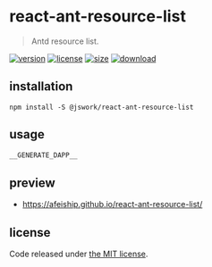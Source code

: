 # react-ant-resource-list
> Antd resource list.

[![version][version-image]][version-url]
[![license][license-image]][license-url]
[![size][size-image]][size-url]
[![download][download-image]][download-url]

## installation
```shell
npm install -S @jswork/react-ant-resource-list
```

## usage
  ```js
__GENERATE_DAPP__
  ```

## preview
- https://afeiship.github.io/react-ant-resource-list/

## license
Code released under [the MIT license](https://github.com/afeiship/react-ant-resource-list/blob/master/LICENSE.txt).

[version-image]: https://img.shields.io/npm/v/@jswork/react-ant-resource-list
[version-url]: https://npmjs.org/package/@jswork/react-ant-resource-list

[license-image]: https://img.shields.io/npm/l/@jswork/react-ant-resource-list
[license-url]: https://github.com/afeiship/react-ant-resource-list/blob/master/LICENSE.txt

[size-image]: https://img.shields.io/bundlephobia/minzip/@jswork/react-ant-resource-list
[size-url]: https://github.com/afeiship/react-ant-resource-list/blob/master/dist/react-ant-resource-list.min.js

[download-image]: https://img.shields.io/npm/dm/@jswork/react-ant-resource-list
[download-url]: https://www.npmjs.com/package/@jswork/react-ant-resource-list
